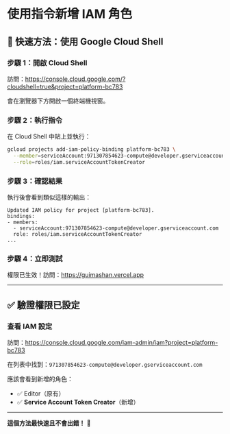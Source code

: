 # 使用指令新增 IAM 角色

## 🚀 快速方法：使用 Google Cloud Shell

### 步驟 1：開啟 Cloud Shell

訪問：https://console.cloud.google.com/?cloudshell=true&project=platform-bc783

會在瀏覽器下方開啟一個終端機視窗。

### 步驟 2：執行指令

在 Cloud Shell 中貼上並執行：

```bash
gcloud projects add-iam-policy-binding platform-bc783 \
  --member=serviceAccount:971307854623-compute@developer.gserviceaccount.com \
  --role=roles/iam.serviceAccountTokenCreator
```

### 步驟 3：確認結果

執行後會看到類似這樣的輸出：

```
Updated IAM policy for project [platform-bc783].
bindings:
- members:
  - serviceAccount:971307854623-compute@developer.gserviceaccount.com
  role: roles/iam.serviceAccountTokenCreator
...
```

### 步驟 4：立即測試

權限已生效！訪問：https://guimashan.vercel.app

---

## ✅ 驗證權限已設定

### 查看 IAM 設定

訪問：https://console.cloud.google.com/iam-admin/iam?project=platform-bc783

在列表中找到：`971307854623-compute@developer.gserviceaccount.com`

應該會看到新增的角色：
- ✅ Editor（原有）
- ✅ **Service Account Token Creator**（新增）

---

**這個方法最快速且不會出錯！** 🚀
